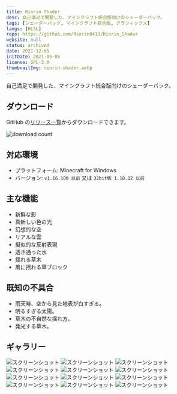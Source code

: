 ```yaml
---
title: Rinrin Shader
desc: 自己満足で開発した、マインクラフト統合版向けのシェーダーパック。
tags: [シェーダーパック, マインクラフト統合版, グラフィックス]
langs: [HLSL]
repo: https://github.com/Rinrin0413/Rinrin_Shader
website: null
status: archived
date: 2021-12-05
initDate: 2021-05-05
license: GPL-3.0
thumbnailImg: rinrin-shader.webp
---
```


自己満足で開発した、マインクラフト統合版向けのシェーダーパック。

## ダウンロード

GitHub の[リリース一覧](https://github.com/Rinrin0413/Rinrin_Shader/releases)からダウンロードできます。

![download count](https://img.shields.io/github/downloads/Rinrin0413/Rinrin_Shader/total?style=for-the-badge)

## 対応環境

- プラットフォーム: Minecraft for Windows
- バージョン: `v1.16.100 以前` 又は `32bit版 1.18.12 以前`

## 主な機能

- 新鮮な影
- 真新しい色の光
- 幻想的な空
- リアルな雲
- 擬似的な反射表現
- 透き通った水
- 揺れる草木
- 風に揺れる草ブロック

## 既知の不具合

- 雨天時、空から見た地表が白すぎる。
- 明るすぎる太陽。
- 草木の不自然な揺れ方。
- 発光する草木。

## ギャラリー

![スクリーンショット](/images/projects/rinrin-shader/photo0.png)
![スクリーンショット](/images/projects/rinrin-shader/photo1.png)
![スクリーンショット](/images/projects/rinrin-shader/photo2.png)
![スクリーンショット](/images/projects/rinrin-shader/photo3.png)
![スクリーンショット](/images/projects/rinrin-shader/photo4.png)
![スクリーンショット](/images/projects/rinrin-shader/photo5.png)
![スクリーンショット](/images/projects/rinrin-shader/photo6.png)
![スクリーンショット](/images/projects/rinrin-shader/photo7.png)
![スクリーンショット](/images/projects/rinrin-shader/photo8.png)
![スクリーンショット](/images/projects/rinrin-shader/photo9.png)
![スクリーンショット](/images/projects/rinrin-shader/photo10.png)
![スクリーンショット](/images/projects/rinrin-shader/photo11.png)
